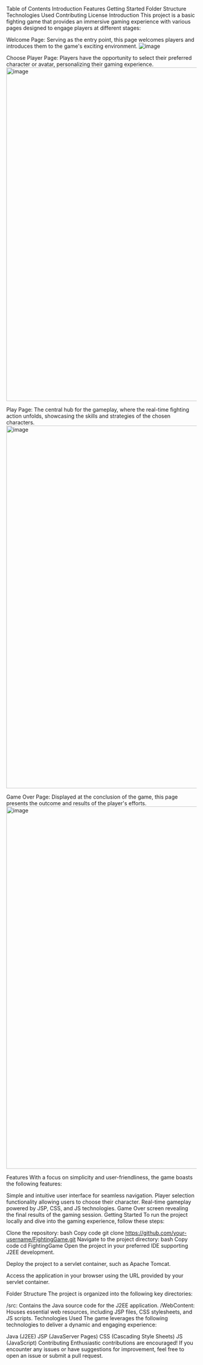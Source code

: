 Table of Contents Introduction Features Getting Started Folder Structure Technologies Used Contributing License Introduction This project is a basic fighting game that provides an immersive gaming experience with various pages designed to engage players at different stages:

Welcome Page: Serving as the entry point, this page welcomes players and introduces them to the game's exciting environment.
![image](https://github.com/aramali0/fight-game/assets/148349303/ab2739dc-4a11-4910-87db-48ebd55a6b57)


Choose Player Page: Players have the opportunity to select their preferred character or avatar, personalizing their gaming experience.
<img width="883" alt="image" src="https://github.com/aramali0/fight-game/assets/148349303/8d28a93a-0776-4f0d-933f-a278a021821e">

Play Page: The central hub for the gameplay, where the real-time fighting action unfolds, showcasing the skills and strategies of the chosen characters.
<img width="960" alt="image" src="https://github.com/aramali0/fight-game/assets/148349303/d22ab3e5-25b2-483b-a83b-47495b4f3d76">

Game Over Page: Displayed at the conclusion of the game, this page presents the outcome and results of the player's efforts.
<img width="959" alt="image" src="https://github.com/aramali0/fight-game/assets/148349303/9677699d-d939-4e50-b01f-c16b269b36b7">

Features With a focus on simplicity and user-friendliness, the game boasts the following features:

Simple and intuitive user interface for seamless navigation.
Player selection functionality allowing users to choose their character.
Real-time gameplay powered by JSP, CSS, and JS technologies.
Game Over screen revealing the final results of the gaming session.
Getting Started To run the project locally and dive into the gaming experience, follow these steps:

Clone the repository:
bash
Copy code
git clone https://github.com/your-username/FightingGame.git
Navigate to the project directory:
bash
Copy code
cd FightingGame
Open the project in your preferred IDE supporting J2EE development.

Deploy the project to a servlet container, such as Apache Tomcat.

Access the application in your browser using the URL provided by your servlet container.

Folder Structure The project is organized into the following key directories:

/src: Contains the Java source code for the J2EE application.
/WebContent: Houses essential web resources, including JSP files, CSS stylesheets, and JS scripts.
Technologies Used The game leverages the following technologies to deliver a dynamic and engaging experience:

Java (J2EE)
JSP (JavaServer Pages)
CSS (Cascading Style Sheets)
JS (JavaScript)
Contributing Enthusiastic contributions are encouraged! If you encounter any issues or have suggestions for improvement, feel free to open an issue or submit a pull request.
